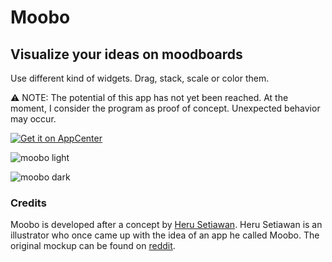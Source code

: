 # Moobo

## Visualize your ideas on moodboards

Use different kind of widgets. Drag, stack, scale or color them.

⚠ NOTE: The potential of this app has not yet been reached. At the moment, I consider the program as proof of concept. Unexpected behavior may occur.

[![Get it on AppCenter](https://appcenter.elementary.io/badge.svg)](https://appcenter.elementary.io/com.github.brain-child.moobo)

![moobo light](/preview/moobo_light.png)

![moobo dark](/preview/moobo_dark.png)

### Credits

Moobo is developed after a concept by [Heru Setiawan](https://hrstwn.github.io/). Heru Setiawan is an illustrator who once came up with the idea of an app he called Moobo. The original mockup can be found on [reddit](https://www.reddit.com/r/elementaryos/comments/kg5uiw/moobo_is_a_moodboarding_and_notetaking_app/).
